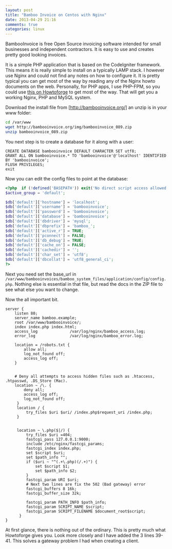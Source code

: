 ```yaml
---
layout: post
title: "Bamboo Invoice on Centos with Nginx"
date: 2013-04-29 21:16
comments: true
categories: linux
---
```

BambooInvoice is free Open Source invoicing software intended for small businesses and independent contractors. It is easy to use and creates pretty good looking invoices.
<!-- more -->

It is a simple PHP application that is based on the CodeIgniter framework. This means it is really simple to install on a typically LAMP stack. I however use Nginx and could not find any notes on how to configure it. It is pretty typical you can get most of the way by reading any of the Nginx howto documents on the web. Personally, for PHP apps, I use PHP-FPM, so you could use [this on Howtoforge](http://www.howtoforge.com/installing-nginx-with-php5-and-php-fpm-and-mysql-support-on-centos-6.4) to get most of the way. That will get you a working Nginx, PHP and MySQL system.

Download the install file from [http://bambooinvoice.org/] an unzip is in your www folder:

```bash
cd /var/www
wget http://bambooinvoice.org/img/bambooinvoice_089.zip
unzip bambooinvoice_089.zip
```

You next step is to create a database for it along with a user:

```mysql
CREATE DATABASE bambooinvoice DEFAULT CHARACTER SET utf8;
GRANT ALL ON bambooinvoice.* TO 'bambooinvoice'@'localhost' IDENTIFIED BY 'bambooinvoice';
FLUSH PRIVILEGES;
exit
```

Now you can edit the config files to point at the database:

```php /var/www/bambooinvoices/bamboo_system_files/application/config/database.php
<?php  if (!defined('BASEPATH')) exit('No direct script access allowed');
$active_group = 'default';

$db['default']['hostname'] = 'localhost';
$db['default']['username'] = 'bambooinvoice';
$db['default']['password'] = 'bambooinvoice';
$db['default']['database'] = 'bambooinvoice';
$db['default']['dbdriver'] = 'mysql';
$db['default']['dbprefix'] = 'bamboo_';
$db['default']['active_r'] = TRUE;
$db['default']['pconnect'] = FALSE;
$db['default']['db_debug'] = TRUE;
$db['default']['cache_on'] = FALSE;
$db['default']['cachedir'] = '';
$db['default']['char_set'] = 'utf8';
$db['default']['dbcollat'] = 'utf8_general_ci';
?>
```

Next you need set the base_url in `/var/www/bambooinvoices/bamboo_system_files/application/config/config.php`. Nothing else is essential in that file, but read the docs in the ZIP file to see what else you want to change.

Now the all important bit. 

```nginx /etc/nginx/conf.d/bamboo.conf
server {
    listen 80;
    server_name bamboo.example;
    root /var/www/bambooinvoice/;
    index index.php index.html;
    access_log              /var/log/nginx/bamboo_access.log;
    error_log               /var/log/nginx/bamboo_error.log;

    location = /robots.txt {
        allow all;
        log_not_found off;
        access_log off;
    }


    # Deny all attempts to access hidden files such as .htaccess, .htpasswd, .DS_Store (Mac).
    location ~ /\. {
        deny all;
        access_log off;
        log_not_found off;
     }
     location / {
         try_files $uri $uri/ /index.php$request_uri /index.php;
     }


     location ~ \.php($|/) {
         try_files $uri =404;
         fastcgi_pass 127.0.0.1:9000;
         include /etc/nginx/fastcgi_params;
         fastcgi_index index.php;
         set $script $uri;
         set $path_info "";
         if ($uri ~ "^(.+\.php)(/.+)") {
             set $script $1;
             set $path_info $2;
         }
         fastcgi_param URI $uri;
         # Next two lines are fix the 502 (Bad gateway) error
         fastcgi_buffers 8 16k;
         fastcgi_buffer_size 32k;

         fastcgi_param PATH_INFO $path_info;
         fastcgi_param SCRIPT_NAME $script;
         fastcgi_param SCRIPT_FILENAME $document_root$script;
      }
}
```

At first glance, there is nothing out of the ordinary. This is pretty much what Howtoforge gives you. Look more closely and I have added the 3 lines 39-41. This solves a gateway problem I had when creating a client.
